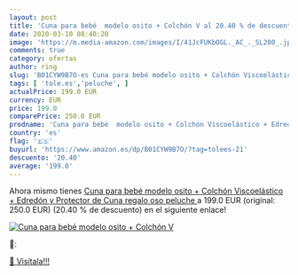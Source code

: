 ```yaml
---
layout: post
title: 'Cuna para bebé  modelo osito + Colchón V al 20.40 % de descuento'
date: 2020-03-10 08:40:20
image: 'https://m.media-amazon.com/images/I/41JcFUKbOGL._AC_._SL200_.jpg'
comments: true
category: ofertas
author: ring
slug: 'B01CYW9B7O-es Cuna para bebé modelo osito + Colchón Viscoelástico +...'
tags: [ 'tole.es','peluche', ]
actualPrice: 199.0 EUR
currency: EUR
price: 199.0
comparePrice: 250.0 EUR
prodname: 'Cuna para bebé  modelo osito + Colchón Viscoelástico + Edredón y Protector de Cuna  regalo oso peluche '
country: 'es'
flag: '🇪🇸'
buyurl: 'https://www.amazon.es/dp/B01CYW9B7O/?tag=tolees-21'
descuento: '20.40'
average: '199.0'
---
```


Ahora mismo tienes [Cuna para bebé  modelo osito + Colchón Viscoelástico + Edredón y Protector de Cuna  regalo oso peluche ](https://www.amazon.es/dp/B01CYW9B7O/?tag=tolees-21) a 199.0 EUR (original: 250.0 EUR) (20.40 %  de descuento) en el siguiente enlace!

[![Cuna para bebé  modelo osito + Colchón V](https://m.media-amazon.com/images/I/41JcFUKbOGL._AC_._SL200_.jpg)](https://www.amazon.es/dp/B01CYW9B7O/?tag=tolees-21)

🔎:


[🛒 Visítala!!!](https://www.amazon.es/dp/B01CYW9B7O/?tag=tolees-21)
